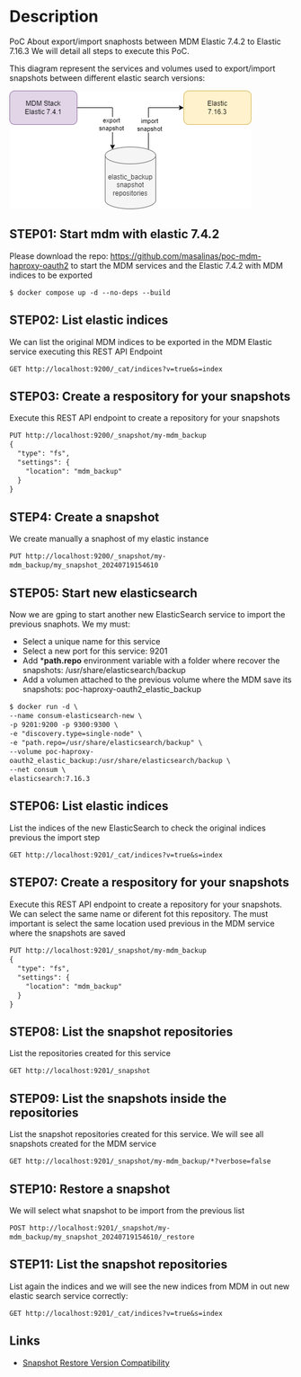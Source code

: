 # Description

PoC About export/import snaphosts between MDM Elastic 7.4.2 to Elastic 7.16.3  We will detail all steps to execute this PoC.

This diagram represent the services and volumes used to export/import snapshots between different elastic search versions:

![Snapshot Diagram](./images/snapshot_diagram.png "Snapshot Diagram")

## STEP01: Start mdm with elastic 7.4.2

Please download the repo: https://github.com/masalinas/poc-mdm-haproxy-oauth2 to start the MDM services and the Elastic 7.4.2 with MDM indices
to be exported

```
$ docker compose up -d --no-deps --build
```

## STEP02: List elastic indices

We can list the original MDM indices to be exported in the MDM Elastic service executing this REST API Endpoint

```
GET http://localhost:9200/_cat/indices?v=true&s=index
```

## STEP03: Create a respository for your snapshots

Execute this REST API endpoint to create a repository for your snapshots

```
PUT http://localhost:9200/_snapshot/my-mdm_backup
{
  "type": "fs",
  "settings": {
    "location": "mdm_backup"
  }
}
```

## STEP4: Create a snapshot

We create manually a snaphost of my elastic instance

```
PUT http://localhost:9200/_snapshot/my-mdm_backup/my_snapshot_20240719154610
```

## STEP05: Start new elasticsearch

Now we are gping to start another new ElasticSearch service to import the previous snaphots.
We my must:
- Select a unique name for this service
- Select a new port for this service: 9201
- Add ***path.repo** environment variable with a folder where recover the snapshots: /usr/share/elasticsearch/backup
- Add a volumen attached to the previous volume where the MDM save its snapshots: poc-haproxy-oauth2_elastic_backup

```
$ docker run -d \
--name consum-elasticsearch-new \
-p 9201:9200 -p 9300:9300 \
-e "discovery.type=single-node" \
-e "path.repo=/usr/share/elasticsearch/backup" \
--volume poc-haproxy-oauth2_elastic_backup:/usr/share/elasticsearch/backup \
--net consum \
elasticsearch:7.16.3
```

## STEP06: List elastic indices

List the indices of the new ElasticSearch to check the original indices previous the import step

```
GET http://localhost:9201/_cat/indices?v=true&s=index
```

## STEP07: Create a respository for your snapshots

Execute this REST API endpoint to create a repository for your snapshots. We can select the same name or diferent fot this repository. 
The must important is select the same location used previous in the MDM service where the snapshots are saved

```
PUT http://localhost:9201/_snapshot/my-mdm_backup
{
  "type": "fs",
  "settings": {
    "location": "mdm_backup"
  }
}
```

## STEP08:  List the snapshot repositories

List the repositories created for this service

```
GET http://localhost:9201/_snapshot
```


## STEP09:  List the snapshots inside the repositories

List the snapshot repositories created for this service. We will see all snapshots created for the MDM service

```
GET http://localhost:9201/_snapshot/my-mdm_backup/*?verbose=false
```

## STEP10:  Restore a snapshot

We will select what snapshot to be import from the previous list

```
POST http://localhost:9201/_snapshot/my-mdm_backup/my_snapshot_20240719154610/_restore
```

## STEP11:  List the snapshot repositories

List again the indices and we will see the new indices from MDM in out new elastic search service correctly:

```
GET http://localhost:9201/_cat/indices?v=true&s=index
```


## Links

- [Snapshot Restore Version Compatibility](https://www.elastic.co/guide/en/elasticsearch/reference/8.14/snapshot-restore.html#snapshot-restore-version-compatibility)